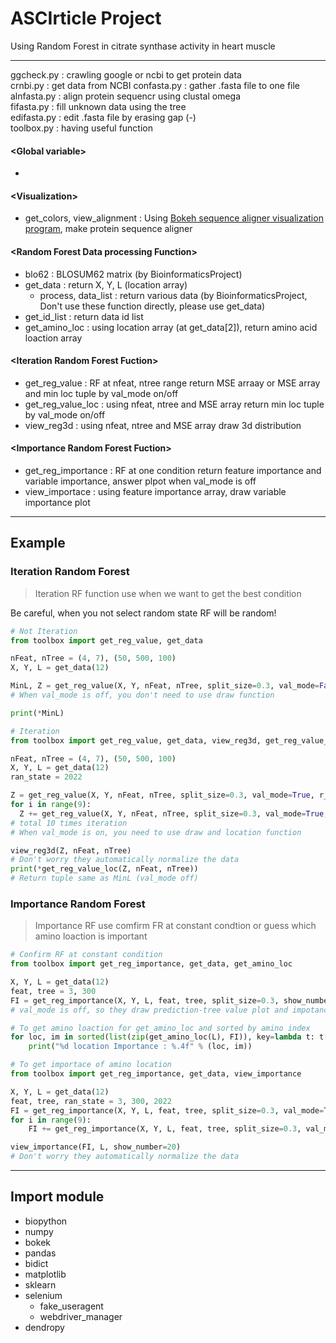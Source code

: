 # ASCIrticle Project
Using Random Forest in citrate synthase activity in heart muscle

***
ggcheck.py : crawling google or ncbi to get protein data  
crnbi.py : get data from NCBI
confasta.py : gather .fasta file to one file  
alnfasta.py : align protein sequencr using clustal omega  
fifasta.py : fill unknown data using the tree  
edifasta.py : edit .fasta file by erasing gap (-)   
toolbox.py : having useful function
#### &lt;Global variable&gt;
+ 
#### &lt;Visualization&gt;
+ get_colors, view_alignment : Using [Bokeh sequence aligner visualization program](https://dmnfarrell.github.io/bioinformatics/bokeh-sequence-aligner
), make protein sequence aligner
#### &lt;Random Forest Data processing Function&gt;
+ blo62 : BLOSUM62 matrix (by BioinformaticsProject)
+ get_data : return X, Y, L (location array)
  + process, data_list : return various data (by BioinformaticsProject, Don't use these function directly, please use get_data)
+ get_id_list : return data id list
+ get_amino_loc : using location array (at get_data[2]), return amino acid loaction array
#### &lt;Iteration Random Forest Fuction&gt;
+ get_reg_value : RF at nfeat, ntree range return MSE arraay or MSE array and min loc tuple by val_mode on/off
+ get_reg_value_loc : using nfeat, ntree and MSE array return min loc tuple by val_mode on/off
+ view_reg3d : using nfeat, ntree and MSE array draw 3d distribution
#### &lt;Importance Random Forest Fuction&gt;
+ get_reg_importance : RF at one condition return feature importance and variable importance, answer plpot when val_mode is off
+ view_importace : using feature importance array, draw variable importance plot
***
## Example
### Iteration Random Forest
> Iteration RF function use when we want to get the best condition

Be careful, when you not select random state RF will be random!
```python
# Not Iteration
from toolbox import get_reg_value, get_data

nFeat, nTree = (4, 7), (50, 500, 100)
X, Y, L = get_data(12)

MinL, Z = get_reg_value(X, Y, nFeat, nTree, split_size=0.3, val_mode=False, r_state=1945)
# When val_mode is off, you don't need to use draw function

print(*MinL)
```

```python
# Iteration
from toolbox import get_reg_value, get_data, view_reg3d, get_reg_value_loc

nFeat, nTree = (4, 7), (50, 500, 100)
X, Y, L = get_data(12)
ran_state = 2022

Z = get_reg_value(X, Y, nFeat, nTree, split_size=0.3, val_mode=True, r_state=ran_state)
for i in range(9):
  Z += get_reg_value(X, Y, nFeat, nTree, split_size=0.3, val_mode=True, r_state=ran_state)
# total 10 times iteration
# When val_mode is on, you need to use draw and location function

view_reg3d(Z, nFeat, nTree)
# Don't worry they automatically normalize the data
print(*get_reg_value_loc(Z, nFeat, nTree))
# Return tuple same as MinL (val_mode off)
```
### Importance Random Forest
> Importance RF use comfirm FR at constant condtion or guess which amino loaction is important

```python
# Confirm RF at constant condition
from toolbox import get_reg_importance, get_data, get_amino_loc

X, Y, L = get_data(12)
feat, tree = 3, 300
FI = get_reg_importance(X, Y, L, feat, tree, split_size=0.3, show_number=25, val_mode=False)
# val_mode is off, so they draw prediction-tree value plot and impotance plot

# To get amino loaction for get_amino_loc and sorted by amino index
for loc, im in sorted(list(zip(get_amino_loc(L), FI)), key=lambda t: t[0]):
    print("%d location Importance : %.4f" % (loc, im))
```
```python
# To get importace of amino location
from toolbox import get_reg_importance, get_data, view_importance

X, Y, L = get_data(12)
feat, tree, ran_state = 3, 300, 2022
FI = get_reg_importance(X, Y, L, feat, tree, split_size=0.3, val_mode=True, r_state=ran_state)
for i in range(9):
    FI += get_reg_importance(X, Y, L, feat, tree, split_size=0.3, val_mode=True, r_state=ran_state)

view_importance(FI, L, show_number=20)
# Don't worry they automatically normalize the data
```
***
## Import module
+ biopython
+ numpy
+ bokek
+ pandas
+ bidict
+ matplotlib
+ sklearn
+ selenium
  + fake_useragent
  + webdriver_manager
+ dendropy